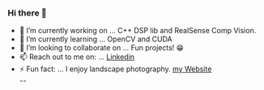 ### Hi there 👋  

- 🔭 I’m currently working on ... C++ DSP lib and RealSense Comp Vision.  
- 🌱 I’m currently learning ... OpenCV and CUDA  
- 👯 I’m looking to collaborate on ... Fun projects! :grin:  
- 📫 Reach out to me on: ... [Linkedin](https://www.linkedin.com/in/farnamadelkhani/)  
- ⚡ Fun fact: ... I enjoy landscape photography. [my Website](https://www.farnam.gallery/)  
--
